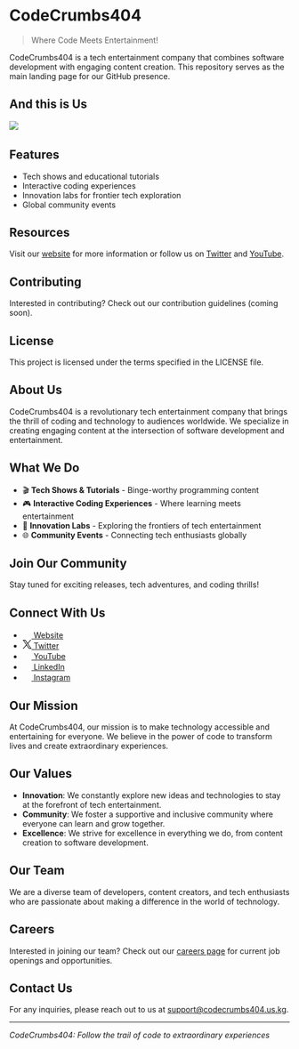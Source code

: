 # CodeCrumbs404

> Where Code Meets Entertainment!

CodeCrumbs404 is a tech entertainment company that combines software development with engaging content creation. This repository serves as the main landing page for our GitHub presence.


## And this is Us
<img src ="https://res.cloudinary.com/dpwglhp5u/image/upload/v1741263426/depositphotos_150830368-stock-illustration-cute-animal-characters-group-Photoroom_ehfdnd.png">

## Features

- Tech shows and educational tutorials
- Interactive coding experiences
- Innovation labs for frontier tech exploration
- Global community events

## Resources

Visit our [website](https://codecrumbs404.us.kg) for more information or follow us on [Twitter](https://twitter.com/codecrumbs404) and [YouTube](https://youtube.com/codecrumbs404).

## Contributing

Interested in contributing? Check out our contribution guidelines (coming soon).

## License

This project is licensed under the terms specified in the LICENSE file.

## About Us

CodeCrumbs404 is a revolutionary tech entertainment company that brings the thrill of coding and technology to audiences worldwide. We specialize in creating engaging content at the intersection of software development and entertainment.

## What We Do

- 🎬 **Tech Shows & Tutorials** - Binge-worthy programming content
- 🎮 **Interactive Coding Experiences** - Where learning meets entertainment
- 🚀 **Innovation Labs** - Exploring the frontiers of tech entertainment
- 🌐 **Community Events** - Connecting tech enthusiasts globally

## Join Our Community

Stay tuned for exciting releases, tech adventures, and coding thrills!

## Connect With Us

- [<img src="https://raw.githubusercontent.com/simple-icons/simple-icons/develop/icons/instatus.svg" width="16" height="16"/> Website](https://codecrumbs404.us.kg)
- [<img src="https://raw.githubusercontent.com/simple-icons/simple-icons/develop/icons/x.svg" width="16" height="16"/> Twitter](https://twitter.com/codecrumbs404)
- [<img src="https://raw.githubusercontent.com/simple-icons/simple-icons/develop/icons/youtube.svg" width="16" height="16"/> YouTube](https://youtube.com/codecrumbs404)
- [<img src="https://www.svgrepo.com/show/108614/linkedin.svg" width="16" height="16"/> LinkedIn](https://linkedin.com/in/codecrumbs404)
- [<img src="https://raw.githubusercontent.com/simple-icons/simple-icons/develop/icons/instagram.svg" width="16" height="16"/> Instagram](https://instagram.com/codecrumbs404)


## Our Mission

At CodeCrumbs404, our mission is to make technology accessible and entertaining for everyone. We believe in the power of code to transform lives and create extraordinary experiences.

## Our Values

- **Innovation**: We constantly explore new ideas and technologies to stay at the forefront of tech entertainment.
- **Community**: We foster a supportive and inclusive community where everyone can learn and grow together.
- **Excellence**: We strive for excellence in everything we do, from content creation to software development.

## Our Team

We are a diverse team of developers, content creators, and tech enthusiasts who are passionate about making a difference in the world of technology.

## Careers

Interested in joining our team? Check out our [careers page](https://codecrumbs404.us.kg/careers) for current job openings and opportunities.


## Contact Us

For any inquiries, please reach out to us at [support@codecrumbs404.us.kg](mailto:contact@codecrumbs404.us.kg).

---

*CodeCrumbs404: Follow the trail of code to extraordinary experiences*
